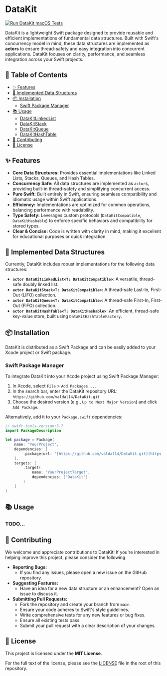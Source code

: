 # DataKit

[![Run DataKit macOS Tests](https://github.com/valdal14/DataKit/actions/workflows/ci.yml/badge.svg)](https://github.com/valdal14/DataKit/actions/workflows/ci.yml)

DataKit is a lightweight Swift package designed to provide reusable and efficient implementations of fundamental data structures. Built with Swift's concurrency model in mind, these data structures are implemented as **actors** to ensure thread-safety and easy integration into concurrent applications. DataKit focuses on clarity, performance, and seamless integration across your Swift projects.

## 📖 Table of Contents

* [✨ Features](#-features)
* [🚀 Implemented Data Structures](#-implemented-data-structures)
* [📦 Installation](#-installation)
    * [Swift Package Manager](#swift-package-manager)
* [📚 Usage](#-usage)
    * [DataKitLinkedList](#datakitlinkedlist)
    * [DataKitStack](#datakitstack)
    * [DataKitQueue](#datakitqueue)
    * [DataKitHashTable](#datakithashtable)
* [🤝 Contributing](#-contributing)
* [📄 License](#-license)

## ✨ Features

* **Core Data Structures:** Provides essential implementations like Linked Lists, Stacks, Queues, and Hash Tables.
* **Concurrency Safe:** All data structures are implemented as `actor`s, providing built-in thread-safety and simplifying concurrent access.
* **Pure Swift:** Built entirely in Swift, ensuring seamless compatibility and idiomatic usage within Swift applications.
* **Efficiency:** Implementations are optimized for common operations, balancing performance with readability.
* **Type Safety:** Leverages custom protocols (`DataKitCompatible`, `DataKitHashable`) to enforce specific behaviors and compatibility for stored types.
* **Clear & Concise:** Code is written with clarity in mind, making it excellent for educational purposes or quick integration.

## 🚀 Implemented Data Structures

Currently, DataKit includes robust implementations for the following data structures:

* **`actor DataKitLinkedList<T: DataKitCompatible>`**: A versatile, thread-safe doubly linked list.
* **`actor DataKitStack<T: DataKitCompatible>`**: A thread-safe Last-In, First-Out (LIFO) collection.
* **`actor DataKitQueue<T: DataKitCompatible>`**: A thread-safe First-In, First-Out (FIFO) collection.
* **`actor DataKitHashTable<T: DataKitHashable>`**: An efficient, thread-safe key-value store, built using `DataKitHashTableFactory`.

## 📦 Installation

DataKit is distributed as a Swift Package and can be easily added to your Xcode project or Swift package.

### Swift Package Manager

To integrate DataKit into your Xcode project using Swift Package Manager:

1.  In Xcode, select `File` > `Add Packages...`.
2.  In the search bar, enter the DataKit repository URL: `https://github.com/valdal14/DataKit.git`
3.  Choose the desired version (e.g., `Up to Next Major Version`) and click `Add Package`.

Alternatively, add it to your `Package.swift` dependencies:

```swift
// swift-tools-version:5.7
import PackageDescription

let package = Package(
    name: "YourProject",
    dependencies: [
        .package(url: "[https://github.com/valdal14/DataKit.git](https://github.com/valdal14/DataKit.git)", from: "1.0.0") // Use your desired version
    ],
    targets: [
        .target(
            name: "YourProjectTarget",
            dependencies: ["DataKit"]
        )
    ]
)
```

## 📚 Usage

### TODO...

## 🤝 Contributing

We welcome and appreciate contributions to DataKit! If you're interested in helping improve this project, please consider the following:

* **Reporting Bugs:**
    * If you find any issues, please open a new issue on the GitHub repository.
* **Suggesting Features:**
    * Have an idea for a new data structure or an enhancement? Open an issue to discuss it.
* **Submitting Pull Requests:**
    * Fork the repository and create your branch from `main`.
    * Ensure your code adheres to Swift's style guidelines.
    * Write comprehensive tests for any new features or bug fixes.
    * Ensure all existing tests pass.
    * Submit your pull request with a clear description of your changes.

## 📄 License

This project is licensed under the **MIT License**.

For the full text of the license, please see the [LICENSE](LICENSE) file in the root of this repository.
